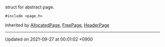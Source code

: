struct for abstract page. 


`#include <page.h>`

Inherited by [AllocatedPage](/Classes/AllocatedPage), [FreePage](/Classes/FreePage), [HeaderPage](/Classes/HeaderPage)

-------------------------------

Updated on 2021-09-27 at 00:01:02 +0900